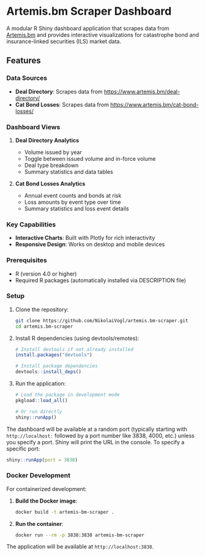 # Artemis.bm Scraper Dashboard

A modular R Shiny dashboard application that scrapes data from [Artemis.bm](https://www.artemis.bm) and provides interactive visualizations for catastrophe bond and insurance-linked securities (ILS) market data.

## Features

### Data Sources
- **Deal Directory**: Scrapes data from https://www.artemis.bm/deal-directory/
- **Cat Bond Losses**: Scrapes data from https://www.artemis.bm/cat-bond-losses/

### Dashboard Views
1. **Deal Directory Analytics**
   - Volume issued by year
   - Toggle between issued volume and in-force volume
   - Deal type breakdown
   - Summary statistics and data tables

2. **Cat Bond Losses Analytics**
   - Annual event counts and bonds at risk
   - Loss amounts by event type over time
   - Summary statistics and loss event details

### Key Capabilities
- **Interactive Charts**: Built with Plotly for rich interactivity
- **Responsive Design**: Works on desktop and mobile devices

### Prerequisites
- R (version 4.0 or higher)
- Required R packages (automatically installed via DESCRIPTION file)

### Setup
1. Clone the repository:
   ```bash
   git clone https://github.com/NikolaiVogl/artemis.bm-scraper.git
   cd artemis.bm-scraper
   ```

2. Install R dependencies (using devtools/remotes):
   ```r
   # Install devtools if not already installed
   install.packages("devtools")
   
   # Install package dependencies
   devtools::install_deps()
   ```

3. Run the application:
   ```r
   # Load the package in development mode
   pkgload::load_all()
   
   # Or run directly
   shiny::runApp()
   ```

The dashboard will be available at a random port (typically starting with `http://localhost:` followed by a port number like 3838, 4000, etc.) unless you specify a port. Shiny will print the URL in the console. To specify a specific port:

```r
shiny::runApp(port = 3838)
```

### Docker Development

For containerized development:

1. **Build the Docker image**:
   ```bash
   docker build -t artemis-bm-scraper .
   ```

2. **Run the container**:
   ```bash
   docker run --rm -p 3838:3838 artemis-bm-scraper
   ```

The application will be available at `http://localhost:3838`.

